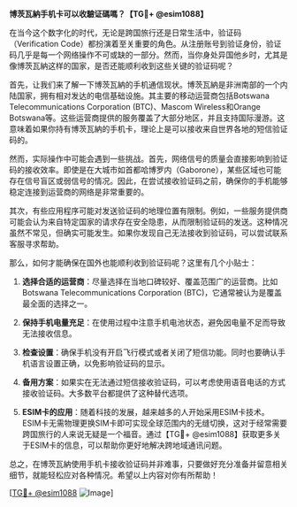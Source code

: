 **博茨瓦納手机卡可以收驗证碼嗎？【TG💪+ @esim1088】**

在当今这个数字化的时代，无论是跨国旅行还是日常生活中，验证码（Verification Code）都扮演着至关重要的角色。从注册账号到验证身份，验证码几乎是每一个网络操作不可或缺的一部分。然而，当你身处异国他乡时，尤其是像博茨瓦納这样的国家，是否还能顺利收到这些关键的验证码呢？

首先，让我们来了解一下博茨瓦納的手机通信现状。博茨瓦納是非洲南部的一个内陆国家，拥有相对发达的电信基础设施。其主要的移动运营商包括Botswana Telecommunications Corporation (BTC)、Mascom Wireless和Orange Botswana等。这些运营商提供的服务覆盖了大部分地区，并且支持国际漫游。这意味着如果你持有博茨瓦納的手机卡，理论上是可以接收来自世界各地的短信验证码的。

然而，实际操作中可能会遇到一些挑战。首先，网络信号的质量会直接影响到验证码的接收效率。即使是在大城市如首都哈博罗内（Gaborone），某些区域也可能存在信号盲区或弱信号的情况。因此，在尝试接收验证码之前，确保你的手机能够稳定连接到运营商的网络是非常重要的。

其次，有些应用程序可能对发送验证码的地理位置有限制。例如，一些服务提供商可能会认为来自特定国家的请求存在安全隐患，从而限制验证码的发送。这种情况虽然不常见，但确实可能发生。如果你发现自己无法接收到验证码，可以尝试联系客服寻求帮助。

那么，如何才能确保在国外也能顺利收到验证码呢？这里有几个小贴士：

1. **选择合适的运营商**：尽量选择在当地口碑较好、覆盖范围广的运营商。比如Botswana Telecommunications Corporation (BTC)，它通常被认为是覆盖最全面的选择之一。

2. **保持手机电量充足**：在使用过程中注意手机电池状态，避免因电量不足而导致无法接收信息。

3. **检查设置**：确保手机没有开启飞行模式或者关闭了短信功能。同时也要确认手机语言设置正确，以免影响验证码的显示。

4. **备用方案**：如果实在无法通过短信接收验证码，可以考虑使用语音电话的方式接收验证码。大多数平台都提供了这种替代选项。

5. **ESIM卡的应用**：随着科技的发展，越来越多的人开始采用ESIM卡技术。ESIM卡无需物理更换SIM卡即可实现全球范围内的无缝切换，这对于经常需要跨国旅行的人来说无疑是一个福音。通过【TG💪+ @esim1088】获取更多关于ESIM卡的信息，可以帮助你更好地解决跨地域通讯问题。

总之，在博茨瓦納使用手机卡接收验证码并非难事，只要做好充分准备并留意相关细节，就能轻松应对各种情况。希望以上内容对你有所帮助！

[[TG💪+ @esim1088](https://t.me/s/esim1088) ![Image](https://i.postimg.cc/4NQfJmqS/Snipaste-2025-05-13-00-14-12.png)]
